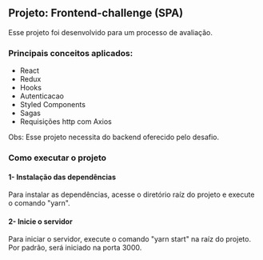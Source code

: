 ## Projeto: Frontend-challenge (SPA)

Esse projeto foi desenvolvido para um processo de avaliação.

### Principais conceitos aplicados:
- React
- Redux
- Hooks
- Autenticacao
- Styled Components
- Sagas
- Requisições http com Axios

Obs: Esse projeto necessita do backend oferecido pelo desafio.

### Como executar o projeto

#### 1- Instalação das dependências
Para instalar as dependências, acesse o diretório raíz do projeto e execute o comando "yarn".


#### 2- Inicie o servidor
Para iniciar o servidor, execute o comando "yarn start" na raíz do projeto. Por padrão, será iniciado na porta 3000.

